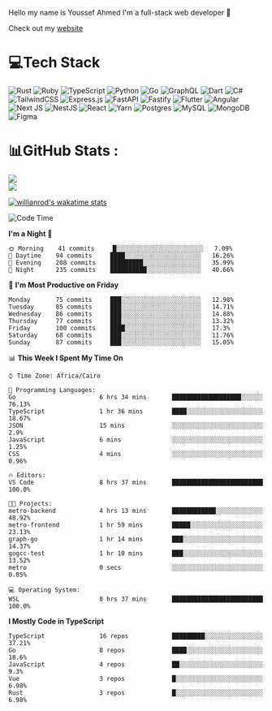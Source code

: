 Hello my name is Youssef Ahmed I'm a full-stack web developer 👋

Check out my [website](https://youssefahmed.vercel.app)
 
# 💻Tech Stack

![Rust](https://img.shields.io/badge/rust-%23000000.svg?style=for-the-badge&logo=rust&logoColor=white) ![Ruby](https://img.shields.io/badge/ruby-%23CC342D.svg?style=for-the-badge&logo=ruby&logoColor=white) ![TypeScript](https://img.shields.io/badge/typescript-%23007ACC.svg?style=for-the-badge&logo=typescript&logoColor=white) ![Python](https://img.shields.io/badge/python-3670A0?style=for-the-badge&logo=python&logoColor=ffdd54) ![Go](https://img.shields.io/badge/go-%2300ADD8.svg?style=for-the-badge&logo=go&logoColor=white) ![GraphQL](https://img.shields.io/badge/-GraphQL-E10098?style=for-the-badge&logo=graphql&logoColor=white) ![Dart](https://img.shields.io/badge/dart-%230175C2.svg?style=for-the-badge&logo=dart&logoColor=white) ![C#](https://img.shields.io/badge/c%23-%23239120.svg?style=for-the-badge&logo=c-sharp&logoColor=white) ![TailwindCSS](https://img.shields.io/badge/tailwindcss-%2338B2AC.svg?style=for-the-badge&logo=tailwind-css&logoColor=white) ![Express.js](https://img.shields.io/badge/express.js-%23404d59.svg?style=for-the-badge&logo=express&logoColor=%2361DAFB) ![FastAPI](https://img.shields.io/badge/FastAPI-005571?style=for-the-badge&logo=fastapi) ![Fastify](https://img.shields.io/badge/fastify-%23000000.svg?style=for-the-badge&logo=fastify&logoColor=white) ![Flutter](https://img.shields.io/badge/Flutter-%2302569B.svg?style=for-the-badge&logo=Flutter&logoColor=white) ![Angular](https://img.shields.io/badge/angular-%23DD0031.svg?style=for-the-badge&logo=angular&logoColor=white) ![Next JS](https://img.shields.io/badge/Next-black?style=for-the-badge&logo=next.js&logoColor=white) ![NestJS](https://img.shields.io/badge/nestjs-%23E0234E.svg?style=for-the-badge&logo=nestjs&logoColor=white) ![React](https://img.shields.io/badge/react-%2320232a.svg?style=for-the-badge&logo=react&logoColor=%2361DAFB) ![Yarn](https://img.shields.io/badge/yarn-%232C8EBB.svg?style=for-the-badge&logo=yarn&logoColor=white) ![Postgres](https://img.shields.io/badge/postgres-%23316192.svg?style=for-the-badge&logo=postgresql&logoColor=white) ![MySQL](https://img.shields.io/badge/mysql-%2300f.svg?style=for-the-badge&logo=mysql&logoColor=white) ![MongoDB](https://img.shields.io/badge/MongoDB-%234ea94b.svg?style=for-the-badge&logo=mongodb&logoColor=white)     ![Figma](https://img.shields.io/badge/figma-%23F24E1E.svg?style=for-the-badge&logo=figma&logoColor=white)

# 📊GitHub Stats :

![](https://github-readme-stats.vercel.app/api?username=joetifa2003&theme=tokyonight&hide_border=false&include_all_commits=false&count_private=false)<br/>
![](https://github-readme-streak-stats.herokuapp.com/?user=joetifa2003&theme=tokyonight&hide_border=false)<br/>

[![willianrod's wakatime stats](https://github-readme-stats.vercel.app/api/wakatime?username=joetifa2003&layout=compact)](https://github.com/anuraghazra/github-readme-stats)
<!--START_SECTION:waka-->
![Code Time](http://img.shields.io/badge/Code%20Time-776%20hrs%2022%20mins-blue)

**I'm a Night 🦉** 

```text
🌞 Morning    41 commits     █░░░░░░░░░░░░░░░░░░░░░░░░   7.09% 
🌆 Daytime    94 commits     ████░░░░░░░░░░░░░░░░░░░░░   16.26% 
🌃 Evening    208 commits    █████████░░░░░░░░░░░░░░░░   35.99% 
🌙 Night      235 commits    ██████████░░░░░░░░░░░░░░░   40.66%

```
📅 **I'm Most Productive on Friday** 

```text
Monday       75 commits     ███░░░░░░░░░░░░░░░░░░░░░░   12.98% 
Tuesday      85 commits     ███░░░░░░░░░░░░░░░░░░░░░░   14.71% 
Wednesday    86 commits     ███░░░░░░░░░░░░░░░░░░░░░░   14.88% 
Thursday     77 commits     ███░░░░░░░░░░░░░░░░░░░░░░   13.32% 
Friday       100 commits    ████░░░░░░░░░░░░░░░░░░░░░   17.3% 
Saturday     68 commits     ███░░░░░░░░░░░░░░░░░░░░░░   11.76% 
Sunday       87 commits     ███░░░░░░░░░░░░░░░░░░░░░░   15.05%

```


📊 **This Week I Spent My Time On** 

```text
⌚︎ Time Zone: Africa/Cairo

💬 Programming Languages: 
Go                       6 hrs 34 mins       ███████████████████░░░░░░   76.13% 
TypeScript               1 hr 36 mins        ████░░░░░░░░░░░░░░░░░░░░░   18.67% 
JSON                     15 mins             ░░░░░░░░░░░░░░░░░░░░░░░░░   2.9% 
JavaScript               6 mins              ░░░░░░░░░░░░░░░░░░░░░░░░░   1.25% 
CSS                      4 mins              ░░░░░░░░░░░░░░░░░░░░░░░░░   0.96%

🔥 Editors: 
VS Code                  8 hrs 37 mins       █████████████████████████   100.0%

🐱‍💻 Projects: 
metro-backend            4 hrs 13 mins       ████████████░░░░░░░░░░░░░   48.92% 
metro-frontend           1 hr 59 mins        █████░░░░░░░░░░░░░░░░░░░░   23.13% 
graph-go                 1 hr 14 mins        ███░░░░░░░░░░░░░░░░░░░░░░   14.37% 
gogcc-test               1 hr 10 mins        ███░░░░░░░░░░░░░░░░░░░░░░   13.52% 
metro                    0 secs              ░░░░░░░░░░░░░░░░░░░░░░░░░   0.05%

💻 Operating System: 
WSL                      8 hrs 37 mins       █████████████████████████   100.0%

```

**I Mostly Code in TypeScript** 

```text
TypeScript               16 repos            █████████░░░░░░░░░░░░░░░░   37.21% 
Go                       8 repos             ████░░░░░░░░░░░░░░░░░░░░░   18.6% 
JavaScript               4 repos             ██░░░░░░░░░░░░░░░░░░░░░░░   9.3% 
Vue                      3 repos             █░░░░░░░░░░░░░░░░░░░░░░░░   6.98% 
Rust                     3 repos             █░░░░░░░░░░░░░░░░░░░░░░░░   6.98%

```



<!--END_SECTION:waka-->
